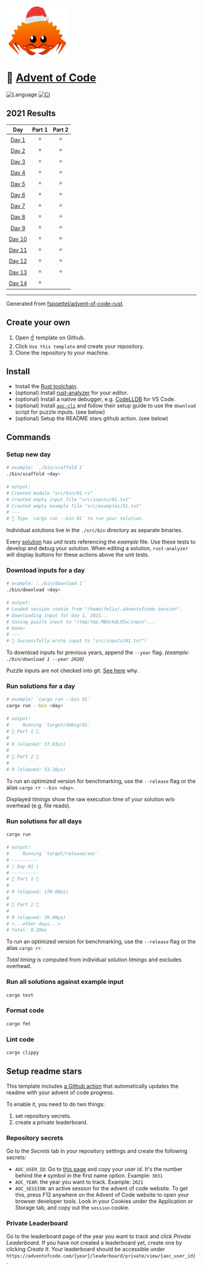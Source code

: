 <img src="./.assets/christmas_ferris.png" width="164" align="center">

# 🎄 [Advent of Code](https://adventofcode.com/)

![Language](https://badgen.net/badge/Language/Rust/orange)
[![CI](https://github.com/fspoettel/advent-of-code-rust/actions/workflows/ci.yml/badge.svg)](https://github.com/fspoettel/advent-of-code-rust/actions/workflows/ci.yml)

<!--- advent_readme_stars table --->
## 2021 Results

| Day | Part 1 | Part 2 |
| :---: | :---: | :---: |
| [Day 1](https://adventofcode.com/2021/day/1) | ⭐ | ⭐ |
| [Day 2](https://adventofcode.com/2021/day/2) | ⭐ | ⭐ |
| [Day 3](https://adventofcode.com/2021/day/3) | ⭐ | ⭐ |
| [Day 4](https://adventofcode.com/2021/day/4) | ⭐ | ⭐ |
| [Day 5](https://adventofcode.com/2021/day/5) | ⭐ | ⭐ |
| [Day 6](https://adventofcode.com/2021/day/6) | ⭐ | ⭐ |
| [Day 7](https://adventofcode.com/2021/day/7) | ⭐ | ⭐ |
| [Day 8](https://adventofcode.com/2021/day/8) | ⭐ | ⭐ |
| [Day 9](https://adventofcode.com/2021/day/9) | ⭐ | ⭐ |
| [Day 10](https://adventofcode.com/2021/day/10) | ⭐ | ⭐ |
| [Day 11](https://adventofcode.com/2021/day/11) | ⭐ | ⭐ |
| [Day 12](https://adventofcode.com/2021/day/12) | ⭐ | ⭐ |
| [Day 13](https://adventofcode.com/2021/day/13) | ⭐ | ⭐ |
| [Day 14](https://adventofcode.com/2021/day/14) | ⭐ |   |
<!--- advent_readme_stars table --->

---

Generated from [fspoettel/advent-of-code-rust](https://github.com/fspoettel/advent-of-code-rust).

## Create your own

 1. Open ☝️ template on Github.
 2. Click `Use this template` and create your repository.
 3. Clone the repository to your machine.

## Install

* Install the [Rust toolchain](https://www.rust-lang.org/tools/install).
* (optional) Install [rust-analyzer](https://rust-analyzer.github.io/manual.html) for your editor.
* (optional) Install a native debugger, e.g. [CodeLLDB](https://marketplace.visualstudio.com/items?itemName=vadimcn.vscode-lldb) for VS Code.
* (optional) Install [`aoc-cli`](https://github.com/scarvalhojr/aoc-cli/) and follow their setup guide to use the `download` script for puzzle inputs. (see below)
* (optional) Setup the README stars github action. (see below)

## Commands

### Setup new day

```sh
# example: `./bin/scaffold 1`
./bin/scaffold <day>

# output:
# Created module "src/bin/01.rs"
# Created empty input file "src/inputs/01.txt"
# Created empty example file "src/examples/01.txt"
# ---
# 🎄 Type `cargo run --bin 01` to run your solution.
```

Individual solutions live in the `./src/bin` directory as separate binaries.

Every [solution](https://github.com/fspoettel/advent-of-code-rust/blob/master/bin/scaffold#L21-L52) has _unit tests_ referencing the _example_ file. Use these tests to develop and debug your solution. When editing a solution, `rust-analyzer` will display buttons for these actions above the unit tests.

### Download inputs for a day

```sh
# example: `./bin/download 1`
./bin/download <day>

# output:
# Loaded session cookie from "/home/felix/.adventofcode.session".
# Downloading input for day 1, 2021...
# Saving puzzle input to "/tmp/tmp.MBdcAdL9Iw/input"...
# Done!
# ---
# 🎄 Successfully wrote input to "src/inputs/01.txt"!
```

To download inputs for previous years, append the `--year` flag. _(example: `./bin/download 1 --year 2020`)_

Puzzle inputs are not checked into git. [See here](https://old.reddit.com/r/adventofcode/comments/k99rod/sharing_input_data_were_we_requested_not_to/gf2ukkf/?context=3) why.

### Run solutions for a day

```sh
# example: `cargo run --bin 01`
cargo run --bin <day>

# output:
#     Running `target/debug/01`
# 🎄 Part 1 🎄
#
# 6 (elapsed: 37.03µs)
#
# 🎄 Part 2 🎄
#
# 9 (elapsed: 33.18µs)
```

To run an optimized version for benchmarking, use the `--release` flag or the alias `cargo rr --bin <day>`.

Displayed _timings_ show the raw execution time of your solution w/o overhead (e.g. file reads).

### Run solutions for all days

```sh
cargo run

# output:
#     Running `target/release/aoc`
# ----------
# | Day 01 |
# ----------
# 🎄 Part 1 🎄
#
# 0 (elapsed: 170.00µs)
#
# 🎄 Part 2 🎄
#
# 0 (elapsed: 30.00µs)
# <...other days...>
# Total: 0.20ms
```

To run an optimized version for benchmarking, use the `--release` flag or the alias `cargo rr`.

_Total timing_ is computed from individual solution _timings_ and excludes overhead.

### Run all solutions against example input

```sh
cargo test
```

### Format code

```sh
cargo fmt
```

### Lint code

```sh
cargo clippy
```

## Setup readme stars

This template includes [a Github action](https://github.com/k2bd/advent-readme-stars) that automatically updates the readme with your advent of code progress.

To enable it, you need to do two things:

 1. set repository secrets.
 2. create a private leaderboard.

### Repository secrets

Go to the _Secrets_ tab in your repository settings and create the following secrets:

* `AOC_USER_ID`: Go to [this page](https://adventofcode.com/settings) and copy your user id. It's the number behind the `#` symbol in the first name option. Example: `3031`
* `AOC_YEAR`: the year you want to track. Example: `2021`
* `AOC_SESSION`: an active session for the advent of code website. To get this, press F12 anywhere on the Advent of Code website to open your browser developer tools. Look in your Cookies under the Application or Storage tab, and copy out the `session` cookie.

### Private Leaderboard

Go to the leaderboard page of the year you want to track and click _Private Leaderboard_. If you have not created a leaderboard yet, create one by clicking _Create It_. Your leaderboard should be accessible under `https://adventofcode.com/{year}/leaderboard/private/view/{aoc_user_id}`.
